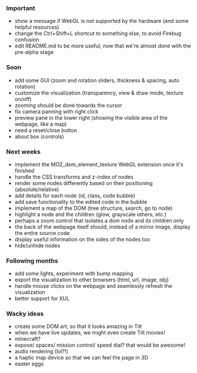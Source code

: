### Important
* show a message if WebGL is not supported by the hardware (and some helpful resources)
* change the Ctrl+Shift+L shortcut to something else, to avoid Firebug confusion
* edit README.md to be more useful, now that we're almost done with the pre-alpha stage

### Soon
* add some GUI (zoom and rotation sliders, thickness & spacing, auto rotation)
* customize the visualization (transparency, view & draw mode, texture on/off)
* zooming should be done towards the cursor
* fix camera panning with right click
* preview pane in the lower right (showing the visible area of the webpage, like a map)
* need a reset/close button
* about box (controls)

### Next weeks
* implement the MOZ_dom_element_texture WebGL extension once it's finished
* handle the CSS transforms and z-index of nodes
* render some nodes differently based on their positioning (absolute/relative)
* add details for each node (id, class, code bubble)
* add save functionality to the edited code in the bubble
* implement a map of the DOM (tree structure, search, go to node)
* highlight a node and the children (glow, grayscale others, etc.)
* perhaps a zoom control that isolates a dom node and its children only
* the back of the webpage itself should, instead of a mirror image, display the entire source code
* display useful information on the sides of the nodes too
* hide/unhide nodes

### Following months
* add some lights, experiment with bump mapping
* export the visualization to other browsers (html, url, image, obj)
* handle mouse clicks on the webpage and seamlessly refresh the visualization
* better support for XUL

### Wacky ideas
* create some DOM art, so that it looks amazing in Tilt
* when we have live updates, we might even create Tilt movies! 
* minecraft?
* expose/ spaces/ mission control/ speed dial? that would be awesome!
* audio rendering (lol?!)
* a haptic map device so that we can feel the page in 3D
* easter eggs
